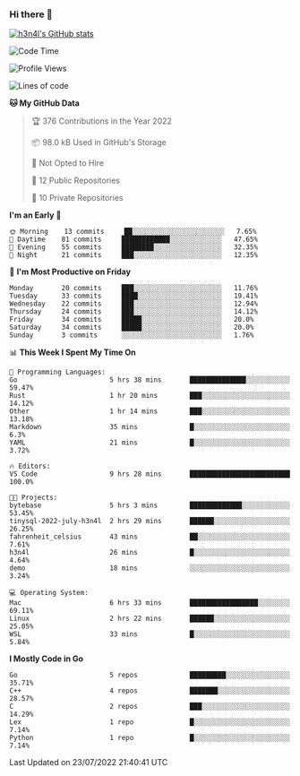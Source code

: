 ### Hi there 👋

[![h3n4l's GitHub stats](https://github-readme-stats.vercel.app/api?username=h3n4l&count_private=true&show_icons=true&theme=radical)](https://github.com/h3n4l/github-readme-stats)

<!--START_SECTION:waka-->
![Code Time](http://img.shields.io/badge/Code%20Time-502%20hrs%2035%20mins-blue)

![Profile Views](http://img.shields.io/badge/Profile%20Views-100-blue)

![Lines of code](https://img.shields.io/badge/From%20Hello%20World%20I%27ve%20Written-39%20Thousand%20lines%20of%20code-blue)

**🐱 My GitHub Data** 

> 🏆 376 Contributions in the Year 2022
 > 
> 📦 98.0 kB Used in GitHub's Storage 
 > 
> 🚫 Not Opted to Hire
 > 
> 📜 12 Public Repositories 
 > 
> 🔑 10 Private Repositories  
 > 
**I'm an Early 🐤** 

```text
🌞 Morning    13 commits     ██░░░░░░░░░░░░░░░░░░░░░░░   7.65% 
🌆 Daytime    81 commits     ████████████░░░░░░░░░░░░░   47.65% 
🌃 Evening    55 commits     ████████░░░░░░░░░░░░░░░░░   32.35% 
🌙 Night      21 commits     ███░░░░░░░░░░░░░░░░░░░░░░   12.35%

```
📅 **I'm Most Productive on Friday** 

```text
Monday       20 commits     ███░░░░░░░░░░░░░░░░░░░░░░   11.76% 
Tuesday      33 commits     ████░░░░░░░░░░░░░░░░░░░░░   19.41% 
Wednesday    22 commits     ███░░░░░░░░░░░░░░░░░░░░░░   12.94% 
Thursday     24 commits     ███░░░░░░░░░░░░░░░░░░░░░░   14.12% 
Friday       34 commits     █████░░░░░░░░░░░░░░░░░░░░   20.0% 
Saturday     34 commits     █████░░░░░░░░░░░░░░░░░░░░   20.0% 
Sunday       3 commits      ░░░░░░░░░░░░░░░░░░░░░░░░░   1.76%

```


📊 **This Week I Spent My Time On** 

```text
💬 Programming Languages: 
Go                       5 hrs 38 mins       ██████████████░░░░░░░░░░░   59.47% 
Rust                     1 hr 20 mins        ███░░░░░░░░░░░░░░░░░░░░░░   14.12% 
Other                    1 hr 14 mins        ███░░░░░░░░░░░░░░░░░░░░░░   13.18% 
Markdown                 35 mins             █░░░░░░░░░░░░░░░░░░░░░░░░   6.3% 
YAML                     21 mins             █░░░░░░░░░░░░░░░░░░░░░░░░   3.72%

🔥 Editors: 
VS Code                  9 hrs 28 mins       █████████████████████████   100.0%

🐱‍💻 Projects: 
bytebase                 5 hrs 3 mins        █████████████░░░░░░░░░░░░   53.45% 
tinysql-2022-july-h3n4l  2 hrs 29 mins       ██████░░░░░░░░░░░░░░░░░░░   26.25% 
fahrenheit_celsius       43 mins             ██░░░░░░░░░░░░░░░░░░░░░░░   7.61% 
h3n4l                    26 mins             █░░░░░░░░░░░░░░░░░░░░░░░░   4.64% 
demo                     18 mins             ░░░░░░░░░░░░░░░░░░░░░░░░░   3.24%

💻 Operating System: 
Mac                      6 hrs 33 mins       █████████████████░░░░░░░░   69.11% 
Linux                    2 hrs 22 mins       ██████░░░░░░░░░░░░░░░░░░░   25.05% 
WSL                      33 mins             █░░░░░░░░░░░░░░░░░░░░░░░░   5.84%

```

**I Mostly Code in Go** 

```text
Go                       5 repos             █████████░░░░░░░░░░░░░░░░   35.71% 
C++                      4 repos             ███████░░░░░░░░░░░░░░░░░░   28.57% 
C                        2 repos             ███░░░░░░░░░░░░░░░░░░░░░░   14.29% 
Lex                      1 repo              █░░░░░░░░░░░░░░░░░░░░░░░░   7.14% 
Python                   1 repo              █░░░░░░░░░░░░░░░░░░░░░░░░   7.14%

```



 Last Updated on 23/07/2022 21:40:41 UTC
<!--END_SECTION:waka-->

